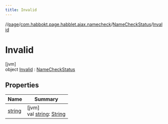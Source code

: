 ```yaml
---
title: Invalid
---
```

//[page](../../../../index.html)/[com.habbokt.page.habblet.ajax.namecheck](../../index.html)/[NameCheckStatus](../index.html)/[Invalid](index.html)



# Invalid



[jvm]\
object [Invalid](index.html) : [NameCheckStatus](../index.html)



## Properties


| Name | Summary |
|---|---|
| [string](../string.html) | [jvm]<br>val [string](../string.html): [String](https://kotlinlang.org/api/latest/jvm/stdlib/kotlin/-string/index.html) |


